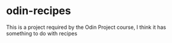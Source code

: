 # odin-recipes

This is a project required by the Odin Project course, I think it has something to do with recipes
